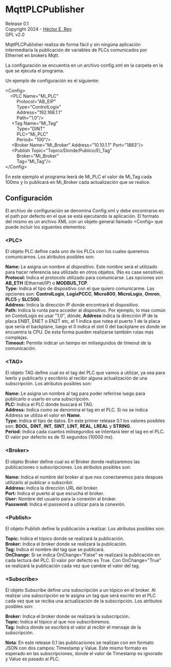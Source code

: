 ﻿# MqttPLCPublisher
Release 0.1  
Copyright 2024 - [Héctor E. Rey](maito:"hectorerey@yahoo.com")  
GPL v2.0  

MqttPLCPublisher realiza de forma fácil y sin ningúna aplicación intermediaria la publicación de variables de PLCs comunicados por Ethernet en brokers Mqtt.

La configuración se encuentra en un archivo config.xml en la carpeta en la que se ejecuta el programa.

Un ejemplo de configuración es el siguiente:

\<Config\>  
&nbsp;&nbsp;&nbsp;&nbsp;\<PLC Name="Mi_PLC"  
&nbsp;&nbsp;&nbsp;&nbsp;&nbsp;&nbsp;&nbsp;&nbsp; Protocol="AB_EIP"  
&nbsp;&nbsp;&nbsp;&nbsp;&nbsp;&nbsp;&nbsp;&nbsp; Type="ControlLogix"  
&nbsp;&nbsp;&nbsp;&nbsp;&nbsp;&nbsp;&nbsp;&nbsp; Address="192.168.1.1"  
&nbsp;&nbsp;&nbsp;&nbsp;&nbsp;&nbsp;&nbsp;&nbsp; Path="1,0"/\>  
&nbsp;&nbsp;&nbsp;&nbsp; \<Tag Name="Mi_Tag"  
&nbsp;&nbsp;&nbsp;&nbsp;&nbsp;&nbsp;&nbsp;&nbsp; Type="DINT"  
&nbsp;&nbsp;&nbsp;&nbsp;&nbsp;&nbsp;&nbsp;&nbsp; PLC="Mi_PLC"  
&nbsp;&nbsp;&nbsp;&nbsp;&nbsp;&nbsp;&nbsp;&nbsp; Period= "100"/\>  
&nbsp;&nbsp;&nbsp;&nbsp; \<Broker Name="Mi_Broker" Address="10.10.1.1" Port="1883"/\>  
&nbsp;&nbsp;&nbsp;&nbsp; \<Publish Topic="Topico/Donde/Publico/El_Tag"  
&nbsp;&nbsp;&nbsp;&nbsp;&nbsp;&nbsp;&nbsp;&nbsp; Broker="Mi_Broker"  
&nbsp;&nbsp;&nbsp;&nbsp;&nbsp;&nbsp;&nbsp;&nbsp; Tag="Mi_Tag"/\>  
\</Config\>  

En este ejemplo el programa leerá de Mi_PLC el valor de Mi_Tag cada 100ms y lo publicará en Mi_Broker cada actualización que se realice.

## Configuración

El archivo de configuración se denomina Config.xml y debe encontrarse en el path por defecto en el que se está ejecutando la aplicación.
El formato del mismo es un archivo XML con un objeto general llamado \<Config\> que puede incluir los siguentes elementos:

### \<PLC\>

El objeto PLC define cada uno de los PLCs con los cuales queremos comunicarnos.  Los atributos posibles son:

**Name:** Le asigna un nombre al dispositivo. Este nombre será el utilizado para hacer referencia sea utilizado en otros objetos. (No es case sensitive).  
**Protocol:** Indica el protocolo utilizado para comunicarse.  Las opciones son **AB_ETH** (Ethernet/IP)  o **MODBUS_TCP**.  
**Type:**  Indica el tipo de dispositivo con el que quiero comunicarme. Las opciones son: **ControlLogix**, **LogixPCCC**, **Micro800**, **MicroLogix**, **Omron**, **PLC5** y **SLC500**.  
**Address:** Indica la dirección IP donde encontrará el dispositivo.  
**Path:** Indica la runta para acceder al dispositivo. Por ejemplo, lo mas común en ContolLogix es usar "1,0", dónde, **Address** indica la dirección IP de la placa ENBT, ENET o EN2T etc, el 1 indica que rutea al puerto 1 de la placa que sería el backplane, luego el 0 indica el slot 0 del backplane es donde se encuentra la CPU.  De esta forma pueden realizarse también rutas mas complejas.  
**Timeout:** Permite indicar un tiempo en milisegundos de timeout de la comunicación.  

### \<TAG\>

El objeto TAG define cual es el tag del PLC que vamos a utilizar, ya sea para leerlo y publicarlo y escribirlo al recibir alguna actualización de una subscripción.  Los atributos posibles son:

**Name:** Le asigna un nombre al tag para poder referirse luego para publicarlo o usarlo en una subscripción.  
**PLC:** Indica el PLC dónde buscará el TAG.  
**Address:** Indica como se denomina el tag en el PLC. Si no se indica Address se utiliza el valor en **Name**.  
**Type:** Indica el tipo de datos. En este primer release 0.1 los valores posibles son: **BOOL**, **DINT**, **INT**, **SINT**, **LINT**, **REAL**, **LREAL** y **STRING**.  
**Period:** Indica cada cuantos milisegundos se intentará leer el tag en el PLC. El valor por defecto es de 10 segundos (10000 ms).  

### \<Broker\>

El objeto Broker define cual es el Broker donde realizaremos las publicaciones o subscripciones. Los atributos posibles son:

**Name:** Indica el nombre del broker al que nos conectaremos para despues utilizarlo al publicar o subscribir.  
**Address:** Indica la dirección URL del broker.  
**Port:** Indica el puerto al que escucha el broker.  
**User:** Nombre del usuario para la conexión al broker.  
**Password:** Indica el password a utilizar para la conexión.  

### \<Publish\>

El objeto Publish define la publicación a realizar. Los atributos posibles son:

**Topic:** Indica el tópico donde se realizará la publicación.  
**Broker:** Indica el broker donde se realizará la publicación.  
**Tag:** Indica el nombre del tag que se publicará.  
**OnChange:** Si se indica OnChange="False" se realizará la publicación en cada lectura del PLC. El valor por defecto es True. Con OnChange="True" se realizará la publicación cada vez que cambie el valor del tag.  

### \<Subscribe\>

El objeto Subscribe define una subscripción a un tópico en el broker. Al realizar una subscripción se le asigna un tag que será escrito en el PLC cada vez que se reciba una actualización de la subscripción. Los atributos posibles son:

**Broker:** Indica el broker donde se realizará la subscripción.  
**Topic:** Indica el tópico al que nos subscribiremos.  
**Tag:** Indica dónde se escribirá el valor al recibir el mensaje de la subscripción.  

**Nota**: En este release 0.1 las publicaciones se realizan con em formato JSON con dos campos: Timestamp y Value. Este mismo formato es esperado en las subscripciones, donde el valor de Timestamp es ignorado y Value es pasado al PLC.  
